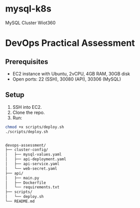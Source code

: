 # mysql-k8s
MySQL Cluster Wiot360

# DevOps Practical Assessment

## Prerequisites
- EC2 instance with Ubuntu, 2vCPU, 4GB RAM, 30GB disk
- Open ports: 22 (SSH), 30080 (API), 30306 (MySQL)

## Setup
1. SSH into EC2.
2. Clone the repo.
3. Run:
```bash
chmod +x scripts/deploy.sh
./scripts/deploy.sh


devops-assessment/
├── cluster-config/
│   ├── mysql-values.yaml
│   ├── api-deployment.yaml
│   ├── api-service.yaml
│   └── web-secret.yaml
├── api/
│   ├── main.py
│   ├── Dockerfile
│   └── requirements.txt
├── scripts/
│   └── deploy.sh
└── README.md
